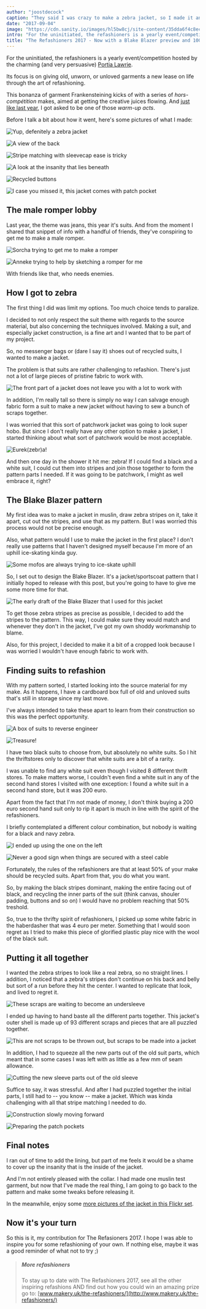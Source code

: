```yaml
---
author: "joostdecock"
caption: "They said I was crazy to make a zebra jacket, so I made it anyway. And it sank into the swamp."
date: "2017-09-04"
image: "https://cdn.sanity.io/images/hl5bw8cj/site-content/35dda6f4c8ec6f2689e2741cc49cf178e4a39474-3300x2200.jpg"
intro: "For the uninitiated, the refashioners is a yearly event/competition hosted by the charming (and very persuasive) Portia Lawrie ."
title: "The Refashioners 2017 - Now with a Blake Blazer preview and 100% more zebra"
---
```


For the uninitiated, the refashioners is a yearly event/competition hosted by the charming (and very persuasive) 
[Portia Lawrie](http://www.makery.uk/). 

Its focus is on giving old, unworn, or unloved garments a new lease on life through the art of refashioning.

This bonanza of garment Frankensteining kicks of with a series of *hors-comp&eacute;tition*  makes, aimed at getting
the creative juices flowing. And [just like last year](http://www.makery.uk/2016/08/the-refashioners-2016-joost/), 
I got asked to be one of those *warm-up acts*.

Before I talk a bit about how it went, here's some pictures of what I made:

![Yup, defenitely a zebra jacket](https://posts.freesewing.org/uploads/zebra1_f856635d39.jpg)

![A view of the back](https://posts.freesewing.org/uploads/zebra2_c1df8979c5.jpg)

![Stripe matching with sleevecap ease is tricky](https://posts.freesewing.org/uploads/zebra3_db4d55ad19.jpg)

![A look at the insanity that lies beneath](https://posts.freesewing.org/uploads/zebra4_154c70b269.jpg)

![Recycled buttons](https://posts.freesewing.org/uploads/zebra5_139563ceb2.jpg)

![I case you missed it, this jacket comes with patch pocket](https://posts.freesewing.org/uploads/zebra6_34df45c31e.jpg)

## The male romper lobby
Last year, the theme was jeans, this year it's suits. And from the moment I shared that snippet of info 
with a handful of friends, they've conspiring to get me to make a male romper.

![Sorcha trying to get me to make a romper](https://posts.freesewing.org/uploads/romper_chat_6cf0df4477.png)

![Anneke trying to help by sketching a romper for me](https://posts.freesewing.org/uploads/romper_sketch_09c8005525.jpg)

With friends like that, who needs enemies.

## How I got to zebra

The first thing I did was limit my options. Too much choice tends to paralize.

I decided to not only respect the suit theme with regards to the source material, but also concerning the techniques involved.
Making a suit, and especially jacket construction, is a fine art and I wanted that to be part of my project.

So, no messenger bags or (dare I say it) shoes out of recycled suits, I wanted to make a jacket.

The problem is that suits are rather challenging to refashion. There's just not a lot of large pieces of pristine fabric to work with.

![The front part of a jacket does not leave you with a lot to work with](https://posts.freesewing.org/uploads/front_part_4401c51b7b.jpg)

In addition, I'm really tall so there is simply no way I can salvage enough fabric form a suit to make a new jacket
without having to sew a bunch of scraps together.

I was worried that this sort of patchwork jacket was going to look super hobo.
But since I don't really have any other option to make a jacket, I started thinking about what sort of patchwork would be most acceptable.

![Eurek(zebr)a!](https://posts.freesewing.org/uploads/real_zebra_b1decba3b1.jpg)

And then one day in the shower it hit me: zebra! If I could find a black and a white suit, I could cut them into stripes
and join those together to form the pattern parts I needed. If it was going to be patchwork, I might as well embrace it, right?

## The Blake Blazer pattern

My first idea was to make a jacket in muslin, draw zebra stripes on it, take it apart, cut out the stripes, and use that as my pattern.
But I was worried this process would not be precise enough. 

Also, what pattern would I use to make the jacket in the first place? I don't really use patterns that I haven't designed myself 
because I'm more of an uphill ice-skating kinda guy.

![Some mofos are always trying to ice-skate uphill](https://posts.freesewing.org/uploads/ice_skating_uphill_80ab69e9bd.gif)

So, I set out to design the Blake Blazer. It's a jacket/sportscoat pattern that I initially hoped to release with this post, but
you're going to have to give me some more time for that.

![The early draft of the Blake Blazer that I used for this jacket](https://posts.freesewing.org/uploads/blake_f3e813a99d.svg)

To get those zebra stripes as precise as possible, I decided to add the stripes to the pattern.
This way, I could make sure they would match and whenever they don't in the jacket, I've got my own shoddy workmanship to blame.

Also, for this project, I decided to make it a bit of a cropped look because I was worried I wouldn't have enough fabric to work with.

## Finding suits to refashion

With my pattern sorted, I started looking into the source material for my make.
As it happens, I have a cardboard box full of old and unloved suits that's still in storage since my last move.

I've always intended to take these apart to learn from their construction so this was the perfect opportunity.

![A box of suits to reverse engineer](https://posts.freesewing.org/uploads/suits_box_434d198619.jpg)

![Treasure!](https://posts.freesewing.org/uploads/suits_inside_0637374422.jpg)

I have two black suits to choose from, but absolutely no white suits. So I hit the thriftstores only to discover that white suits are a bit of a rarity.

I was unable to find any white suit even though I visited 8 different thrift stores. To make matters worse, I couldn't even find a 
white suit in any of the second hand stores I visited with one exception: I found a white suit in a second hand store, but it was 200 euro.

Apart from the fact that I'm not made of money, I don't think buying a 200 euro second hand suit only to rip it apart is much in line with the spirit 
of the refashioners. 

I briefly contemplated a different colour combination, but nobody is waiting for a black and navy zebra.

![I ended up using the one on the left](https://posts.freesewing.org/uploads/suits_black_53828cb3ec.jpg)

![Never a good sign when things are secured with a steel cable](https://posts.freesewing.org/uploads/suits_white_c02d4bf0c8.jpg)

Fortunately, the rules of the refashioners are that at least 50% of your make should be recycled suits. Apart from that, you do what you want.

So, by making the black stripes dominant, making the entire facing out of black, and recycling the inner parts of the suit (think canvas, shouler padding, buttons and so on) I would have no problem reaching that 50% treshold.

So, true to the thrifty spirit of refashioners, I picked up some white fabric in the haberdasher that was 4 euro per meter. 
Something that I would soon regret as I tried to make this piece of glorified plastic play nice with the wool of the black suit.

## Putting it all together

I wanted the zebra stripes to look like a real zebra, so no straight lines. I addition, I noticed that a zebra's stripes don't continue on his back and belly
but sort of a run before they hit the center. I wanted to replicate that look, and lived to regret it.

![These scraps are waiting to become an undersleeve](https://posts.freesewing.org/uploads/sleeve_parts_052a369ca4.jpg)

I ended up having to hand baste all the different parts together. This jacket's outer shell is made up of 93 different scraps and pieces that are all puzzled together.

![This are not scraps to be thrown out, but scraps to be made into a jacket](https://posts.freesewing.org/uploads/scraps_412f72f0f2.jpg)

In addition, I had to squeeze all the new parts out of the old suit parts, which meant that in some cases I was left with as little as a few mm of seam allowance.

![Cutting the new sleeve parts out of the old sleeve](https://posts.freesewing.org/uploads/sleeve_2fd77b450d.jpg)

Suffice to say, it was stressful. And after I had puzzled together the initial parts, I still had to -- you know -- make a jacket. 
Which was kinda challenging with all that stripe matching I needed to do.

![Construction slowly moving forward](https://posts.freesewing.org/uploads/front_9821526627.jpg)

![Preparing the patch pockets](https://posts.freesewing.org/uploads/pocket_db7596902d.jpg) 

## Final notes

I ran out of time to add the lining, but part of me feels it would be a shame to cover up the insanity that is the inside of the jacket.

And I'm not entirely pleased with the collar. I had made one muslin test garment, but now that I've made the real thing, I am going to go back to the pattern and make some tweaks before releasing it.

In the meanwhile, enjoy some [more pictures of the jacket in this Flickr set](https://www.flickr.com/photos/__niki__/albums/72157684742893052).

## Now it's your turn

So this is it, my contribution for The Refasioners 2017. I hope I was able to inspire you for some refashioning of your own.
If nothing else, maybe it was a good reminder of what not to try ;)


> ##### More refashioners
> To stay up to date with The Refashioners 2017, see all the other inspiring refashions AND 
> find out how you could win an amazing prize go to: [www.makery.uk/the-refashioners/](http://www.makery.uk/the-refashioners/)

